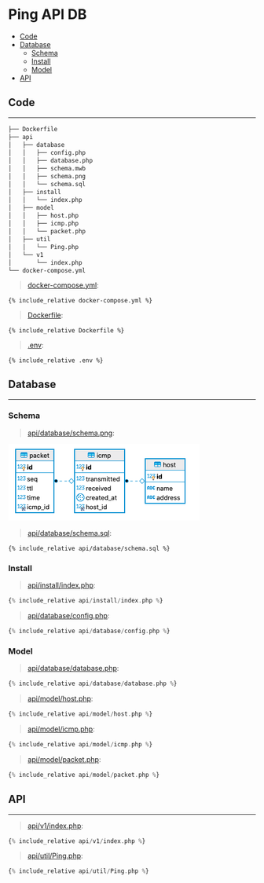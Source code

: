 # Ping API DB

- [Code](#code)
- [Database](#database)
  - [Schema](#schema)
  - [Install](#install)
  - [Model](#model)
- [API](#api)

## Code

---

```
├── Dockerfile
├── api
│   ├── database
│   │   ├── config.php
│   │   ├── database.php
│   │   ├── schema.mwb
│   │   ├── schema.png
│   │   └── schema.sql
│   ├── install
│   │   └── index.php
│   ├── model
│   │   ├── host.php
│   │   ├── icmp.php
│   │   └── packet.php
│   ├── util
│   │   └── Ping.php
│   └── v1
│       └── index.php
└── docker-compose.yml
```

> [docker-compose.yml](docker-compose.yml):

```
{% include_relative docker-compose.yml %}
```

> [Dockerfile](Dockerfile):

```
{% include_relative Dockerfile %}
```

> [.env](.env):

```
{% include_relative .env %}
```

## Database

---

### Schema

> [api/database/schema.png](api/database/schema.png):

![](api/database/schema.png)

> [api/database/schema.sql](api/database/schema.sql):

```
{% include_relative api/database/schema.sql %}
```

### Install

> [api/install/index.php](api/install/index.php):

```php
{% include_relative api/install/index.php %}
```

> [api/database/config.php](api/database/config.php):

```php
{% include_relative api/database/config.php %}
```

### Model

> [api/database/database.php](api/database/database.php):

```php
{% include_relative api/database/database.php %}
```

> [api/model/host.php](api/model/host.php):

```php
{% include_relative api/model/host.php %}
```

> [api/model/icmp.php](api/model/icmp.php):

```php
{% include_relative api/model/icmp.php %}
```

> [api/model/packet.php](api/model/packet.php):

```php
{% include_relative api/model/packet.php %}
```

## API

---

> [api/v1/index.php](api/v1/index.php):

```php
{% include_relative api/v1/index.php %}
```

> [api/util/Ping.php](api/util/Ping.php):

```php
{% include_relative api/util/Ping.php %}
```
